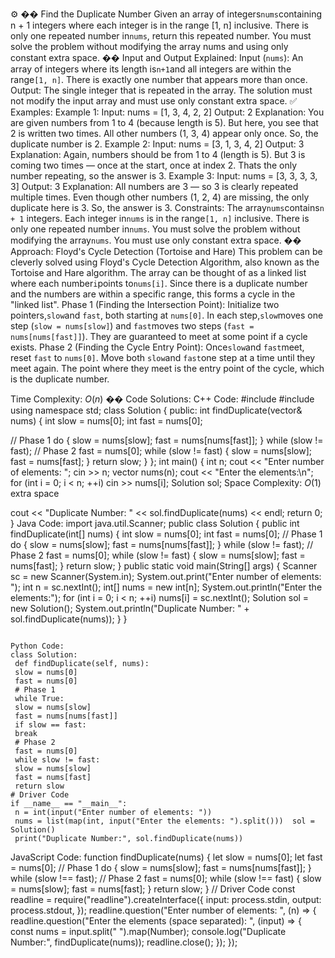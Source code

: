 ⚙️ 
�� Find the Duplicate Number 
Given an array of integers`nums`containing n + 1 integers where each integer is in the range [1, n] inclusive. There is only one repeated number in`nums`, return this repeated number. You must solve the problem without modifying the array nums and using only constant extra space. 
�� Input and Output Explained: 
Input (`nums`): An array of integers where its length is`n+1`and all integers are within the range`[1, n]`. There is exactly one number that appears more than once. 
Output: The single integer that is repeated in the array. The solution must not modify the input array and must use only constant extra space. 
✅ Examples: 
Example 1: 
Input: nums = [1, 3, 4, 2, 2] 
Output: 2 
Explanation: You are given numbers from 1 to 4 (because length is 5). But here, you see that 2 is written two times. All other numbers (1, 3, 4) appear only once. So, the duplicate number is 2. 
Example 2: 
Input: nums = [3, 1, 3, 4, 2] 
Output: 3 
Explanation: Again, numbers should be from 1 to 4 (length is 5). But 3 is coming two times — once at the start, once at index 2. Thats the only number repeating, so the answer is 3. 
Example 3: 
Input: nums = [3, 3, 3, 3, 3] 
Output: 3 
Explanation: All numbers are 3 — so 3 is clearly repeated multiple times. Even though other numbers (1, 2, 4) are missing, the only duplicate here is 3. So, the answer is 3. 
Constraints: 
The array`nums`contains`n + 1` integers. 
Each integer in`nums` is in the range`[1, n]` inclusive. 
There is only one repeated number in`nums`. 
You must solve the problem without modifying the array`nums`. 
You must use only constant extra space. 
�� Approach: Floyd's Cycle Detection (Tortoise and Hare) 
This problem can be cleverly solved using Floyd's Cycle Detection Algorithm, also known as the Tortoise and Hare algorithm. The array can be thought of as a linked list where each number`i`points to`nums[i]`. Since there is a duplicate number and the numbers are within a specific range, this forms a cycle in the "linked list". 
Phase 1 (Finding the Intersection Point): Initialize two pointers,`slow`and `fast`, both starting at `nums[0]`. In each step,`slow`moves one step (`slow = nums[slow]`) and `fast`moves two steps (`fast = nums[nums[fast]]`). They are guaranteed to meet at some point if a cycle exists. 
Phase 2 (Finding the Cycle Entry Point): Once`slow`and `fast`meet, reset `fast` to `nums[0]`. Move both `slow`and `fast`one step at a time until they meet again. The point where they meet is the entry point of the cycle, which is the duplicate number. 

Time Complexity: 
$O(n)$ 
�� Code Solutions: 
C++ Code: 
#include <iostream> 
#include <vector> 
using namespace std; 
class Solution { 
public: 
 int findDuplicate(vector<int>& nums) {  int slow = nums[0]; 
 int fast = nums[0]; 
  
 // Phase 1 
 do { 
 slow = nums[slow]; 
 fast = nums[nums[fast]]; 
 } while (slow != fast); 
 // Phase 2 
 fast = nums[0]; 
 while (slow != fast) { 
 slow = nums[slow]; 
 fast = nums[fast]; 
 } 
 return slow; 
 } 
}; 
int main() { 
 int n; 
 cout << "Enter number of elements: ";  cin >> n; 
 vector<int> nums(n); 
 cout << "Enter the elements:\\n"; 
 for (int i = 0; i < n; ++i) cin >> nums[i];  Solution sol; 
Space Complexity: $O(1)$ extra space 

 cout << "Duplicate Number: " << sol.findDuplicate(nums) << endl; 
 return 0; 
} 
Java Code: 
import java.util.Scanner; 
public class Solution { 
 public int findDuplicate(int[] nums) { 
 int slow = nums[0]; 
 int fast = nums[0]; 
 // Phase 1 
 do { 
 slow = nums[slow]; 
 fast = nums[nums[fast]]; 
 } while (slow != fast); 
 // Phase 2 
 fast = nums[0]; 
 while (slow != fast) { 
 slow = nums[slow]; 
 fast = nums[fast]; 
 } 
 return slow; 
 } 
 public static void main(String[] args) { 
 Scanner sc = new Scanner(System.in); 
 System.out.print("Enter number of elements: "); 
 int n = sc.nextInt(); 
 int[] nums = new int[n]; 
 System.out.println("Enter the elements:"); 
 for (int i = 0; i < n; ++i) nums[i] = sc.nextInt(); 
 Solution sol = new Solution(); 
 System.out.println("Duplicate Number: " + sol.findDuplicate(nums));  } 
} 
``` 
  
Python Code: 
class Solution: 
 def findDuplicate(self, nums): 
 slow = nums[0] 
 fast = nums[0] 
 # Phase 1 
 while True: 
 slow = nums[slow] 
 fast = nums[nums[fast]] 
 if slow == fast: 
 break 
 # Phase 2 
 fast = nums[0] 
 while slow != fast: 
 slow = nums[slow] 
 fast = nums[fast] 
 return slow 
# Driver Code 
if __name__ == "__main__": 
 n = int(input("Enter number of elements: ")) 
 nums = list(map(int, input("Enter the elements: ").split()))  sol = Solution() 
 print("Duplicate Number:", sol.findDuplicate(nums)) 
``` 
  
JavaScript Code: 
function findDuplicate(nums) { 
 let slow = nums[0]; 
 let fast = nums[0]; 
 // Phase 1 
 do { 
 slow = nums[slow]; 
 fast = nums[nums[fast]]; 
 } while (slow !== fast); 
 // Phase 2 
 fast = nums[0]; 
 while (slow !== fast) { 
 slow = nums[slow]; 
 fast = nums[fast]; 
 } 
 return slow; 
} 
// Driver Code 
const readline = require("readline").createInterface({ 
 input: process.stdin, 
 output: process.stdout, 
}); 
readline.question("Enter number of elements: ", (n) => { 
 readline.question("Enter the elements (space separated): ", (input) => {  const nums = input.split(" ").map(Number); 
 console.log("Duplicate Number:", findDuplicate(nums));  readline.close(); 
 }); 
}); 
```
